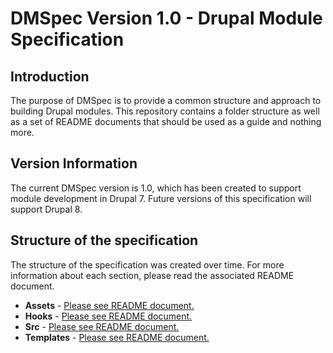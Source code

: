 # DMSpec Version 1.0 - Drupal Module Specification

## Introduction
The purpose of DMSpec is to provide a common structure and approach to building
Drupal modules. This repository contains a folder structure as well as a set of
README documents that should be used as a guide and nothing more.

## Version Information
The current DMSpec version is 1.0, which has been created to support module
development in Drupal 7. Future versions of this specification will support
Drupal 8.

## Structure of the specification
The structure of the specification was created over time. For more information
about each section, please read the associated README document.

* **Assets** - [Please see README document.](https://github.com/briward/dmspec/blob/develop/assets/README.md)
* **Hooks** - [Please see README document.](https://github.com/briward/dmspec/blob/develop/hooks/README.md)
* **Src** - [Please see README document.](https://github.com/briward/dmspec/blob/develop/src/README.md)
* **Templates** - [Please see README document.](https://github.com/briward/dmspec/blob/develop/templates/README.md)
